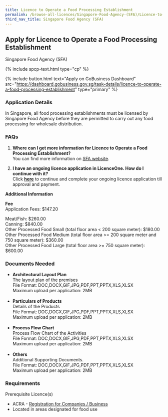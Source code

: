 ```yaml
---
title: Licence to Operate a Food Processing Establishment
permalink: /browse-all-licences/Singapore-Food-Agency-(SFA)/Licence-to-Operate-a-Food-Processing-Establishment
third_nav_title: Singapore Food Agency (SFA)
---
```


## Apply for Licence to Operate a Food Processing Establishment

Singapore Food Agency (SFA)

{% include spcp-text.html type="cp" %}

{% include button.html text="Apply on GoBusiness Dashboard" src="https://dashboard.gobusiness.gov.sg/task-details/licence-to-operate-a-food-processing-establishment" type="primary" %}

<H3>Application Details</H3>

<p>In Singapore, all food processing establishments must be licensed by Singapore Food Agency before they are permitted to carry out any food processing for wholesale distribution.</p>
<h3>FAQs</h3>
<ol>
<li><strong>Where can I get more information for Licence to Operate a Food Processing Establishment?</strong> <br>You can find more information on&nbsp;<a href="https://www.sfa.gov.sg/food-manufacturers/setting-up-food-establishments" target="_blank" rel="noopener">SFA website</a>.</li>
<li>
<p><strong>I have an ongoing licence application in LicenceOne. How do I continue with it?<br></strong>Click&nbsp;<a href="https://licence1.business.gov.sg/licence1/authentication/showLogin.action" target="_blank" rel="noopener"><strong>here</strong></a> to continue and complete your ongoing licence application till approval and payment.</p>
</li>
</ol>

<strong>Additional Information</strong>

<p><strong>Fee<br></strong>Application Fees: $147.20</p>
<p>Meat/Fish: $260.00<br>Canning: $840.00<br>Other Processed Food Small (total floor area &lt; 200 square meter): $180.00<br>Other Processed Food Medium (total floor area &gt;= 200 square meter and 750 square meter): $360.00<br>Other Processed Food Large (total floor area &gt;= 750 square meter): $600.00</p>

<H3>Documents Needed</H3>

<ul>
<li><strong>Architectural Layout Plan<br /></strong>The layout plan of the premises<br />File Format: DOC,DOCX,GIF,JPG,PDF,PPT,PPTX,XLS,XLSX<br />Maximum upload per application: 2MB<br /><br /></li>
<li><strong>Particulars of Products</strong><br />Details of the Products<br />File Format: DOC,DOCX,GIF,JPG,PDF,PPT,PPTX,XLS,XLSX<br />Maximum upload per application: 2MB<br /><br /></li>
<li><strong>Process Flow Chart</strong>
<div id="supportingDoc3" class="supporting-doc">Process Flow Chart of the Activities</div>
File Format: DOC,DOCX,GIF,JPG,PDF,PPT,PPTX,XLS,XLSX<br />Maximum upload per application: 2MB<br /><br /></li>
<li><strong>Others</strong><br />Additional Supporting Documents.<br />File Format: DOC,DOCX,GIF,JPG,PDF,PPT,PPTX,XLS,XLSX<br />Maximum upload per application: 2MB</li>
</ul>

<H3>Requirements</H3>

<p>Prerequisite Licence(s)</p>
<ul>
<li>ACRA - <a href="https://www.acra.gov.sg/Home/" target="_blank" rel="noopener">Registration for Companies / Business</a></li>
<li>Located in areas designated for food use</li>
</ul>

